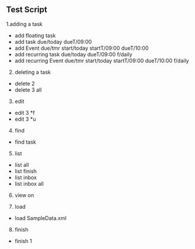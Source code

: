 ## Test Script

1.adding a task
  * add floating task
  * add task due/today dueT/09:00
  * add Event due/tmr start/today startT/09:00 dueT/10:00
  * add recurring task due/today dueT/09:00 f/daily
  * add recurring Event due/tmr start/today startT/09:00 dueT/10:00 f/daily

2. deleting a task
  * delete 2
  * delete 3 all

3. edit
  * edit 3 *f
  * edit 3 *u

4. find
  * find task 

5. list
  * list all
  * list finish
  * list inbox 
  * list inbox all

6. view on

7. load 
  * load SampleData.xml

8. finish
  * finish 1

